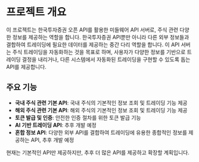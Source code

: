 # 프로젝트 개요

이 프로젝트는 한국투자증권 오픈 API를 활용한 미들웨어 API 서버로, 주식 관련 다양한 정보를 제공하는 역할을 합니다. 한국투자증권 API뿐만 아니라 다른 외부 정보들과 결합하여 트레이딩에 필요한 데이터를 제공하는 중간 다리 역할을 합니다. 이 API 서버는 주식 트레이딩을 자동화하는 것을 목표로 하며, 사용자가 다양한 정보를 기반으로 트레이딩 결정을 내리거나, 다른 시스템에서 자동화된 트레이딩을 구현할 수 있도록 돕는 API를 제공합니다.

## 주요 기능

- **국내 주식 관련 기본 API**: 국내 주식의 기본적인 정보 조회 및 트레이딩 기능 제공
- **해외 주식 관련 기본 API**: 해외 주식의 기본적인 정보 조회 및 트레이딩 기능 제공
- **토큰 발급 및 인증**: 안전한 인증 절차를 위한 토큰 발급 기능
- **AI 기반 트레이딩 API**: 추후 개발 예정
- **혼합 정보 API**: 다양한 외부 API를 결합하여 트레이딩에 유용한 종합적인 정보를 제공하는 API, 추후 개발 예정

현재는 기본적인 API만 제공하지만, 추후 더 많은 API를 제공하고 확장할 계획입니다.
